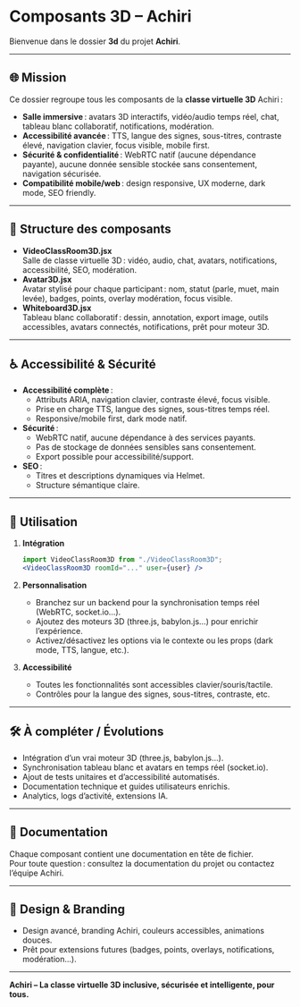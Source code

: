 # Composants 3D – Achiri

Bienvenue dans le dossier **3d** du projet **Achiri**.

---

## 🌐 Mission

Ce dossier regroupe tous les composants de la **classe virtuelle 3D** Achiri :

- **Salle immersive** : avatars 3D interactifs, vidéo/audio temps réel, chat, tableau blanc collaboratif, notifications, modération.
- **Accessibilité avancée** : TTS, langue des signes, sous-titres, contraste élevé, navigation clavier, focus visible, mobile first.
- **Sécurité & confidentialité** : WebRTC natif (aucune dépendance payante), aucune donnée sensible stockée sans consentement, navigation sécurisée.
- **Compatibilité mobile/web** : design responsive, UX moderne, dark mode, SEO friendly.

---

## 📁 Structure des composants

- **VideoClassRoom3D.jsx**  
  Salle de classe virtuelle 3D : vidéo, audio, chat, avatars, notifications, accessibilité, SEO, modération.
- **Avatar3D.jsx**  
  Avatar stylisé pour chaque participant : nom, statut (parle, muet, main levée), badges, points, overlay modération, focus visible.
- **Whiteboard3D.jsx**  
  Tableau blanc collaboratif : dessin, annotation, export image, outils accessibles, avatars connectés, notifications, prêt pour moteur 3D.

---

## ♿ Accessibilité & Sécurité

- **Accessibilité complète** :  
  - Attributs ARIA, navigation clavier, contraste élevé, focus visible.
  - Prise en charge TTS, langue des signes, sous-titres temps réel.
  - Responsive/mobile first, dark mode natif.
- **Sécurité** :  
  - WebRTC natif, aucune dépendance à des services payants.
  - Pas de stockage de données sensibles sans consentement.
  - Export possible pour accessibilité/support.
- **SEO** :  
  - Titres et descriptions dynamiques via Helmet.
  - Structure sémantique claire.

---

## 🚀 Utilisation

1. **Intégration**
   ```jsx
   import VideoClassRoom3D from "./VideoClassRoom3D";
   <VideoClassRoom3D roomId="..." user={user} />
   ```
2. **Personnalisation**
   - Branchez sur un backend pour la synchronisation temps réel (WebRTC, socket.io…).
   - Ajoutez des moteurs 3D (three.js, babylon.js…) pour enrichir l’expérience.
   - Activez/désactivez les options via le contexte ou les props (dark mode, TTS, langue, etc.).

3. **Accessibilité**
   - Toutes les fonctionnalités sont accessibles clavier/souris/tactile.
   - Contrôles pour la langue des signes, sous-titres, contraste, etc.

---

## 🛠️ À compléter / Évolutions

- Intégration d’un vrai moteur 3D (three.js, babylon.js…).
- Synchronisation tableau blanc et avatars en temps réel (socket.io).
- Ajout de tests unitaires et d’accessibilité automatisés.
- Documentation technique et guides utilisateurs enrichis.
- Analytics, logs d’activité, extensions IA.

---

## 📄 Documentation

Chaque composant contient une documentation en tête de fichier.  
Pour toute question : consultez la documentation du projet ou contactez l’équipe Achiri.

---

## 🎨 Design & Branding

- Design avancé, branding Achiri, couleurs accessibles, animations douces.
- Prêt pour extensions futures (badges, points, overlays, notifications, modération…).

---

**Achiri – La classe virtuelle 3D inclusive, sécurisée et intelligente, pour tous.**